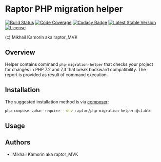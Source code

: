 # Raptor PHP migration helper

[![Build Status](https://travis-ci.org/raptor-mvk/php-migration-helper.svg?branch=master)](https://travis-ci.org/raptor-mvk/php-migration-helper)
[![Code Coverage](https://codecov.io/gh/raptor-mvk/php-migration-helper/branch/master/graph/badge.svg)](https://codecov.io/gh/raptor-mvk/php-migration-helper)
[![Codacy Badge](https://api.codacy.com/project/badge/Grade/989ea4b1eb4a4d7a806b3a2b973dd950)](https://www.codacy.com/app/raptor-mvk/php-migration-helper)
[![Latest Stable Version](https://img.shields.io/github/release/raptor-mvk/php-migration-helper.svg)](https://github.com/raptor-mvk/php-migration-helper/releases/latest)
[![License](https://img.shields.io/github/license/raptor-mvk/php-migration-helper.svg)](https://github.com/raptor-mvk/php-migration-helper)

(c) Mikhail Kamorin aka raptor_MVK

## Overview

Helper contains command `php-migration-helper` that checks your project for changes in PHP 7.2 and
7.3 that break backward compatibility. The report is provided as result of command execution.

## Installation

The suggested installation method is via [composer](https://getcomposer.org/):

```sh
php composer.phar require --dev raptor/php-migration-helper:@stable
```

## Usage


## Authors
- Mikhail Kamorin aka raptor_MVK
